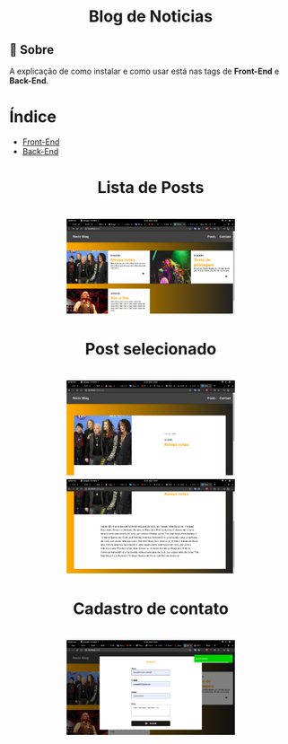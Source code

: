 <h1 align="center">
   Blog de Noticias
</h1>


<a id="sobre"></a>
## :bookmark: Sobre 

 A explicação de como instalar e como usar está nas tags de <b>Front-End</b> e <b>Back-End</b>.


# Índice
- [Front-End](https://github.com/Claudio-code/blog-noticias/tree/development/frontend)
- [Back-End](https://github.com/Claudio-code/blog-noticias/tree/development/backEnd)

<h1 align="center">
    Lista de Posts
</h1>
<h1 align="center">
  <img src="./capturas%20de%20tela/postList.png" width="300"/>
</h1>

<h1 align="center">
    Post selecionado
</h1>
<h1 align="center">
  <img src="./capturas%20de%20tela/post1.png" width="300"/>
    <img src="./capturas%20de%20tela/post2.png" width="300"/>
</h1>


<h1 align="center">
    Cadastro de contato
</h1>
<h1 align="center">
  <img src="./capturas%20de%20tela/contact.png" width="300"/>
</h1>
